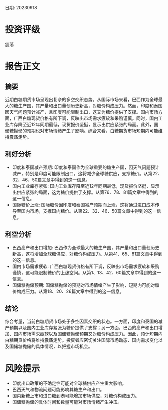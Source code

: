 
日期: 20230918

# 投资评级

震荡

# 报告正文

## 摘要

近期白糖期货市场呈现出复杂的多空交织态势。从国际市场来看，巴西作为全球最大的糖生产国，其产量和出口量创历史新高，对糖价构成压力。然而，印度和泰国因天气问题预计减产，且印度可能限制出口，这又为糖价提供了支撑。国内市场方面，广西白糖现货价格有所下调，反映出市场需求疲软和采购谨慎。同时，国内工业库存降至近12年同期最低，现货报价坚挺，显示出供应紧张的局面。此外，国储糖抛储的预期也对市场情绪产生了影响。综合来看，白糖期货市场短期内可能维持震荡走势。

## 利好分析

* 印度和泰国减产预期: 印度和泰国作为全球重要的糖生产国，因天气问题预计减产，特别是印度可能限制出口，这将减少全球糖供应，支撑糖价。从第22、32、46、50篇文章中得到的这一信息。
* 国内工业库存紧张: 国内工业库存降至近12年同期最低，现货报价坚挺，显示出供应紧张的局面，这为糖价提供了支撑。从第76、78、81篇文章中得到的这一信息。
* 国际糖价上涨: 国际糖价因印度和泰国减产预期而上涨，这将通过进口成本传导至国内市场，支撑国内糖价。从第22、32、46、50篇文章中得到的这一信息。

## 利空分析

* 巴西高产和出口增加: 巴西作为全球最大的糖生产国，其产量和出口量创历史新高，这将增加全球糖供应，对糖价构成压力。从第41、65、81篇文章中得到的这一信息。
* 国内市场需求疲软: 广西白糖现货价格有所下调，反映出市场需求疲软和采购谨慎，这可能限制糖价的上涨空间。从第1、13、42、60篇文章中得到的这一信息。
* 国储糖抛储预期: 国储糖抛储的预期对市场情绪产生了影响，短期内可能对糖价构成压力。从第18、20、26篇文章中得到的这一信息。

## 结论

综合考量，当前白糖期货市场处于多空因素交织的状态。一方面，印度和泰国的减产预期以及国内工业库存紧张为糖价提供了支撑；另一方面，巴西的高产和出口增加、国内市场需求疲软以及国储糖抛储预期又对糖价构成压力。因此，预计短期内白糖期货价格将维持震荡走势。投资者应密切关注国际市场动态、国内需求变化以及国储糖抛储的具体情况，以把握市场机会。

# 风险提示

* 印度出口政策的不确定性可能对全球糖供应产生重大影响。
* 巴西天气和物流问题可能影响其糖生产和出口。
* 国内新糖上市和进口糖到港可能增加市场供应，对糖价构成压力。
* 国储糖抛储的具体时间和数量可能对市场情绪产生冲击。
